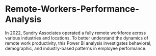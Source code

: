 # Remote-Workers-Performance-Analysis
In 2022, Sundry Associates operated a fully remote workforce across various industries and locations. To better understand the dynamics of remote work productivity, this Power BI analysis investigates behavioral, demographic, and industry-based patterns in employee performance.
